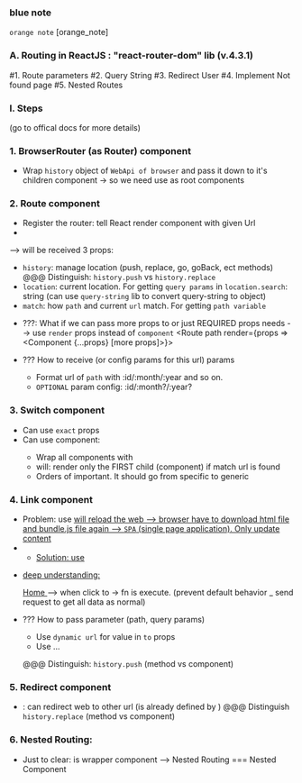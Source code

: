 ### blue note
`orange note`
[orange_note]

### A. Routing in ReactJS : "react-router-dom" lib (v.4.3.1)
#1. Route parameters
#2. Query String
#3. Redirect User
#4. Implement Not found page
#5. Nested Routes
### I. Steps
(go to offical docs for more details)
### 1. BrowserRouter (as Router) component
- Wrap `history` object of `WebApi of browser` and pass it down to it's children component
-> so we need use <BrowserRouer> as root components
### 2. Route component
- Register the router: tell React render component with given Url
- <Route path='url' component={[ComponentX]}>
--> <ComponentX> will be received 3 props: 
  + `history`: manage location (push, replace, go, goBack, ect methods)
    @@@ Distinguish: `history.push` vs `history.replace` 
  + `location`: current location. For getting `query params` in `location.search`: string
    (can use `query-string` lib to convert query-string to object)
  + `match`: how `path` and current `url` match. For getting `path variable`
- ???: What if we can pass more props to <ComponentX> or just REQUIRED props <ComponentX> needs
--> use `render` props instead of `component` <Route path render={props => <Component {...props} [more props]>}>

- ??? How to receive (or config params for this url) params
  + Format url of `path` with :id/:month/:year and so on.
  + `OPTIONAL` param config: :id/:month?/:year?
### 3. Switch component
- Can use `exact` props
- Can use <Switch> component: 
  + Wrap all <Route> components with <Switch>
  + <Switch> will: render only the FIRST child (component) if match url is found
  + Orders of <Route> important. It should go from specific to generic
### 4. Link component
* Problem: use <a href='...'> will reload the web --> browser have to download html file and bundle.js file again
--> `SPA` (single page application). Only update content
* * Solution: use <Link to='url'>
- deep understanding: 
  <Link to='url' replace=false>
    <a onClick=fn() href='url'> Home </a>
  </Link>
  --> when click to <a> -> fn is execute. (prevent default behavior _ send request to get all data as normal)
- ??? How to pass parameter (path, query params)
  + Use `dynamic url` for value in `to` props
  + Use ...

  @@@ Distinguish: `history.push` (method vs component)

### 5. Redirect component
- <Redirect>: can redirect web to other url (is already defined by <Route>)
@@@ Distinguish `history.replace` (method vs component)

### 6. Nested Routing: 
- Just to clear: <Route> is wrapper component
--> Nested Routing === Nested Component








